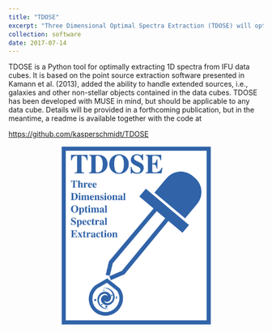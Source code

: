 ```yaml
---
title: "TDOSE"
excerpt: "Three Dimensional Optimal Spectra Extraction (TDOSE) will optimally extract 1D spectra from IFU data"
collection: software
date: 2017-07-14
---
```

TDOSE is a Python tool for optimally extracting 1D spectra from IFU data cubes. It is based on the point source extraction software presented in Kamann et al. (2013), added the ability to handle extended sources, i.e., galaxies and other non-stellar objects contained in the data cubes. TDOSE has been developed with MUSE in mind, but should be applicable to any data cube. Details will be provided in a forthcoming publication, but in the meantime, a readme is available together with the code at 

<https://github.com/kasperschmidt/TDOSE>

<center>
<img src='/images/TDOSElogo.png' width='300'>
</center>